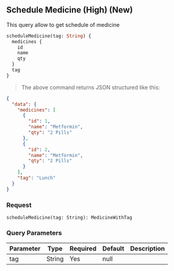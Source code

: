 ## Schedule Medicine (High) (New)

This query allow to get schedule of medicine

```graphql
scheduleMedicine(tag: String) {
  medicines {
    id
    name
    qty
  }
  tag
}
```

> The above command returns JSON structured like this:

```json
{
  "data": {
    "medicines": [
      {
        "id": 1,
        "name": "Metformin",
        "qty": "2 Pills"
      },
      {
        "id": 2,
        "name": "Metformin",
        "qty": "2 Pills"
      }
    ],
    "tag": "Lunch"
  }
}

```

### Request

`scheduleMedicine(tag: String): MedicineWithTag`

### Query Parameters

Parameter | Type   | Required | Default | Description
--------- | ------ | -------- | ------- | -----------
tag       | String | Yes      | null    | 

